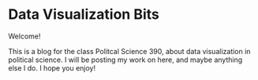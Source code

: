 # Data Visualization Bits
Welcome!

This is a blog for the class Politcal Science 390, about data visualization in political science. I will be posting my work on here, and maybe anything else I do. I hope you enjoy! 
